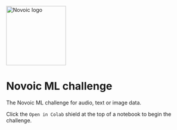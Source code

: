<a href="https://novoic.com"><img src="https://assets.novoic.com/logo_320px.png" alt="Novoic logo" width="160"/></a>

# Novoic ML challenge
The Novoic ML challenge for audio, text or image data.

Click the `Open in Colab` shield at the top of a notebook to begin the challenge.
